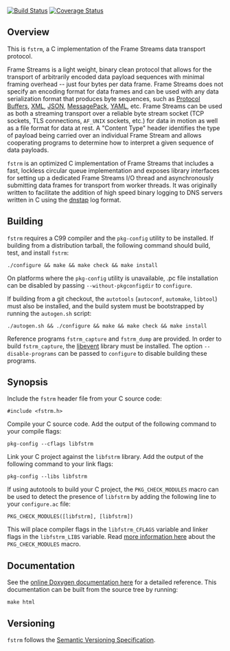[![Build Status](https://travis-ci.org/farsightsec/fstrm.png?branch=master)](https://travis-ci.org/farsightsec/fstrm) [![Coverage Status](https://coveralls.io/repos/farsightsec/fstrm/badge.png?branch=master)](https://coveralls.io/r/farsightsec/fstrm?branch=master)

## Overview

This is `fstrm`, a C implementation of the Frame Streams data transport protocol.

Frame Streams is a light weight, binary clean protocol that allows for the transport of arbitrarily encoded data payload sequences with minimal framing overhead -- just four bytes per data frame. Frame Streams does not specify an encoding format for data frames and can be used with any data serialization format that produces byte sequences, such as [Protocol Buffers], [XML], [JSON], [MessagePack], [YAML], etc. Frame Streams can be used as both a streaming transport over a reliable byte stream socket (TCP sockets, TLS connections, `AF_UNIX` sockets, etc.) for data in motion as well as a file format for data at rest. A "Content Type" header identifies the type of payload being carried over an individual Frame Stream and allows cooperating programs to determine how to interpret a given sequence of data payloads.

`fstrm` is an optimized C implementation of Frame Streams that includes a fast, lockless circular queue implementation and exposes library interfaces for setting up a dedicated Frame Streams I/O thread and asynchronously submitting data frames for transport from worker threads. It was originally written to facilitate the addition of high speed binary logging to DNS servers written in C using the [dnstap] log format.

[Protocol Buffers]: https://developers.google.com/protocol-buffers/
[XML]:              http://www.w3.org/TR/xml11/
[JSON]:             http://www.json.org/
[MessagePack]:      http://msgpack.org/
[YAML]:             http://www.yaml.org/
[dnstap]:           http://dnstap.info/


## Building

`fstrm` requires a C99 compiler and the `pkg-config` utility to be installed. If building from a distribution tarball, the following command should build, test, and install `fstrm`:

    ./configure && make && make check && make install

On platforms where the `pkg-config` utility is unavailable, .pc file installation can be disabled by passing `--without-pkgconfigdir` to `configure`.

If building from a git checkout, the `autotools` (`autoconf`, `automake`, `libtool`) must also be installed, and the build system must be bootstrapped by running the `autogen.sh` script:

    ./autogen.sh && ./configure && make && make check && make install

Reference programs `fstrm_capture` and `fstrm_dump` are provided. In order to build `fstrm_capture`, the [libevent](http://libevent.org/) library must be installed. The option `--disable-programs` can be passed to `configure` to disable building these programs.

## Synopsis

Include the `fstrm` header file from your C source code:

    #include <fstrm.h>

Compile your C source code. Add the output of the following command to your compile flags:

    pkg-config --cflags libfstrm

Link your C project against the `libfstrm` library. Add the output of the following command to your link flags:

    pkg-config --libs libfstrm

If using autotools to build your C project, the `PKG_CHECK_MODULES` macro can be used to detect the presence of `libfstrm` by adding the following line to your `configure.ac` file:

    PKG_CHECK_MODULES([libfstrm], [libfstrm])

This will place compiler flags in the `libfstrm_CFLAGS` variable and linker flags in the `libfstrm_LIBS` variable. Read [more information here](https://www.flameeyes.eu/autotools-mythbuster/pkgconfig/pkg_check_modules.html) about the `PKG_CHECK_MODULES` macro.

## Documentation

See the [online Doxygen documentation here](http://farsightsec.github.io/fstrm/) for a detailed reference. This documentation can be built from the source tree by running:

    make html

## Versioning

`fstrm` follows the [Semantic Versioning Specification](http://semver.org/).
